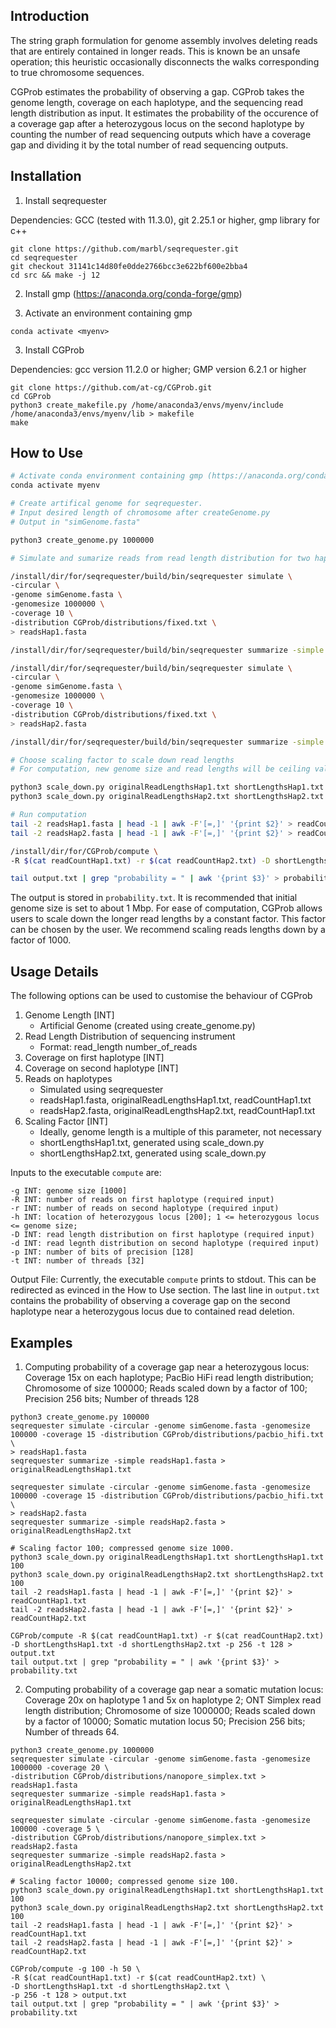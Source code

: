 ## <a name="intro"></a>Introduction

The string graph formulation for genome assembly involves deleting reads that are entirely contained in longer reads. This is known be an unsafe operation; this heuristic occasionally disconnects the walks corresponding to true chromosome sequences. 

CGProb estimates the probability of observing a gap. CGProb takes the genome length, coverage on each haplotype, and the sequencing read length distribution as input. It estimates the probability of the occurence of a coverage gap after a heterozygous locus on the second haplotype by counting the number of read sequencing outputs which have a coverage gap and dividing it by the total number of read sequencing outputs.

## <a name="install"></a>Installation

1. Install seqrequester

Dependencies: GCC (tested with 11.3.0), git 2.25.1 or higher, gmp library for c++

```
git clone https://github.com/marbl/seqrequester.git
cd seqrequester
git checkout 31141c14d80fe0dde2766bcc3e622bf600e2bba4
cd src && make -j 12
```

2. Install gmp (https://anaconda.org/conda-forge/gmp)

3. Activate an environment containing gmp

```
conda activate <myenv>
```

3. Install CGProb

Dependencies: gcc version 11.2.0 or higher; GMP version 6.2.1 or higher

```
git clone https://github.com/at-cg/CGProb.git
cd CGProb
python3 create_makefile.py /home/anaconda3/envs/myenv/include /home/anaconda3/envs/myenv/lib > makefile
make
```

## <a name="started"></a>How to Use

```sh
# Activate conda environment containing gmp (https://anaconda.org/conda-forge/gmp)
conda activate myenv

# Create artifical genome for seqrequester. 
# Input desired length of chromosome after createGenome.py 
# Output in "simGenome.fasta"

python3 create_genome.py 1000000

# Simulate and sumarize reads from read length distribution for two haplotypes

/install/dir/for/seqrequester/build/bin/seqrequester simulate \
-circular \
-genome simGenome.fasta \
-genomesize 1000000 \
-coverage 10 \
-distribution CGProb/distributions/fixed.txt \
> readsHap1.fasta

/install/dir/for/seqrequester/build/bin/seqrequester summarize -simple readsHap1.fasta > originalReadLengthsHap1.txt

/install/dir/for/seqrequester/build/bin/seqrequester simulate \
-circular \
-genome simGenome.fasta \
-genomesize 1000000 \
-coverage 10 \
-distribution CGProb/distributions/fixed.txt \
> readsHap2.fasta

/install/dir/for/seqrequester/build/bin/seqrequester summarize -simple readsHap2.fasta > originalReadLengthsHap2.txt

# Choose scaling factor to scale down read lengths
# For computation, new genome size and read lengths will be ceiling value of initial_size / scaling_factor

python3 scale_down.py originalReadLengthsHap1.txt shortLengthsHap1.txt 1000
python3 scale_down.py originalReadLengthsHap2.txt shortLengthsHap2.txt 1000

# Run computation
tail -2 readsHap1.fasta | head -1 | awk -F'[=,]' '{print $2}' > readCountHap1.txt
tail -2 readsHap2.fasta | head -1 | awk -F'[=,]' '{print $2}' > readCountHap2.txt

/install/dir/for/CGProb/compute \
-R $(cat readCountHap1.txt) -r $(cat readCountHap2.txt) -D shortLengthsHap1.txt -d shortLengthsHap2.txt > output.txt

tail output.txt | grep "probability = " | awk '{print $3}' > probability.txt
```

The output is stored in `probability.txt`. It is recommended that initial genome size is set to about 1 Mbp. For ease of computation, CGProb allows users to scale down the longer read lengths by a constant factor. This factor can be chosen by the user. We recommend scaling reads lengths down by a factor of 1000.

## <a name="use"></a>Usage Details

The following options can be used to customise the behaviour of CGProb

1. Genome Length [INT]
    - Artificial Genome (created using create_genome.py)
2. Read Length Distribution of sequencing instrument
    - Format: read_length number_of_reads
3. Coverage on first haplotype [INT]
4. Coverage on second haplotype [INT]
5. Reads on haplotypes
    - Simulated using seqrequester
    - readsHap1.fasta, originalReadLengthsHap1.txt, readCountHap1.txt
    - readsHap2.fasta, originalReadLengthsHap2.txt, readCountHap1.txt
6. Scaling Factor [INT]
    - Ideally, genome length is a multiple of this parameter, not necessary
    - shortLengthsHap1.txt, generated using scale_down.py
    - shortLengthsHap2.txt, generated using scale_down.py

Inputs to the executable `compute` are:

```
-g INT: genome size [1000]
-R INT: number of reads on first haplotype (required input)
-r INT: number of reads on second haplotype (required input)
-h INT: location of heterozygous locus [200]; 1 <= heterozygous locus <= genome size;
-D INT: read length distribution on first haplotype (required input)
-d INT: read legnth distribution on second haplotype (required input)
-p INT: number of bits of precision [128]
-t INT: number of threads [32]
```

Output File:
Currently, the executable `compute` prints to stdout. This can be redirected as evinced in the How to Use section. The last line in `output.txt` contains the probability of observing a coverage gap on the second haplotype near a heterozygous locus due to contained read deletion.

## <a name="examples"></a>Examples

1. Computing probability of a coverage gap near a heterozygous locus: Coverage 15x on each haplotype; PacBio HiFi read length distribution; Chromosome of size 100000; Reads scaled down by a factor of 100; Precision 256 bits; Number of threads 128

```
python3 create_genome.py 100000
seqrequester simulate -circular -genome simGenome.fasta -genomesize 100000 -coverage 15 -distribution CGProb/distributions/pacbio_hifi.txt \
> readsHap1.fasta
seqrequester summarize -simple readsHap1.fasta > originalReadLengthsHap1.txt

seqrequester simulate -circular -genome simGenome.fasta -genomesize 100000 -coverage 15 -distribution CGProb/distributions/pacbio_hifi.txt \
> readsHap2.fasta
seqrequester summarize -simple readsHap2.fasta > originalReadLengthsHap2.txt

# Scaling factor 100; compressed genome size 1000.
python3 scale_down.py originalReadLengthsHap1.txt shortLengthsHap1.txt 100
python3 scale_down.py originalReadLengthsHap2.txt shortLengthsHap2.txt 100
tail -2 readsHap1.fasta | head -1 | awk -F'[=,]' '{print $2}' > readCountHap1.txt
tail -2 readsHap2.fasta | head -1 | awk -F'[=,]' '{print $2}' > readCountHap2.txt

CGProb/compute -R $(cat readCountHap1.txt) -r $(cat readCountHap2.txt) -D shortLengthsHap1.txt -d shortLengthsHap2.txt -p 256 -t 128 > output.txt
tail output.txt | grep "probability = " | awk '{print $3}' > probability.txt
```

2. Computing probability of a coverage gap near a somatic mutation locus: Coverage 20x on haplotype 1 and 5x on haplotype 2; ONT Simplex read length distribution; Chromosome of size 1000000; Reads scaled down by a factor of 10000; Somatic mutation locus 50; Precision 256 bits; Number of threads 64.

```
python3 create_genome.py 1000000
seqrequester simulate -circular -genome simGenome.fasta -genomesize 1000000 -coverage 20 \
-distribution CGProb/distributions/nanopore_simplex.txt > readsHap1.fasta
seqrequester summarize -simple readsHap1.fasta > originalReadLengthsHap1.txt

seqrequester simulate -circular -genome simGenome.fasta -genomesize 100000 -coverage 5 \
-distribution CGProb/distributions/nanopore_simplex.txt > readsHap2.fasta
seqrequester summarize -simple readsHap2.fasta > originalReadLengthsHap2.txt

# Scaling factor 10000; compressed genome size 100.
python3 scale_down.py originalReadLengthsHap1.txt shortLengthsHap1.txt 100
python3 scale_down.py originalReadLengthsHap2.txt shortLengthsHap2.txt 100
tail -2 readsHap1.fasta | head -1 | awk -F'[=,]' '{print $2}' > readCountHap1.txt
tail -2 readsHap2.fasta | head -1 | awk -F'[=,]' '{print $2}' > readCountHap2.txt

CGProb/compute -g 100 -h 50 \
-R $(cat readCountHap1.txt) -r $(cat readCountHap2.txt) \
-D shortLengthsHap1.txt -d shortLengthsHap2.txt \
-p 256 -t 128 > output.txt
tail output.txt | grep "probability = " | awk '{print $3}' > probability.txt
```
